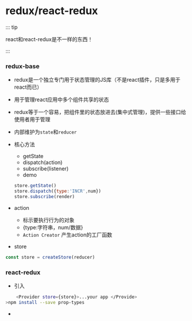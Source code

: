 
# redux/react-redux

::: tip

react和react-redux是不一样的东西！

:::



### redux-base
- redux是一个独立专门用于状态管理的JS库（不是react插件，只是多用于react而已）
- 用于管理react应用中多个组件共享的状态
- redux等于一个容易，把组件里的状态放进去(集中式管理)，提供一些接口给使用者用于管理
- 内部维护为`state`和`reducer`
- 核心方法
    - getState
    - dispatch(action)
    - subscribe(listener)
    - demo
    ``` js
    store.getState()
    store.dispatch({type:'INCR',num})
    store.subscribe(render)

    ```
- action
    - 标示要执行行为的对象
    - {type:字符串，num/数据}
    - `Action Creator` 产生action的工厂函数

- store
``` js
const store = createStore(reducer)
```

### react-redux

- 引入
``` bash
    <Provider store={store}>...your app </Provide>
>npm install --save prop-types

```
- 
